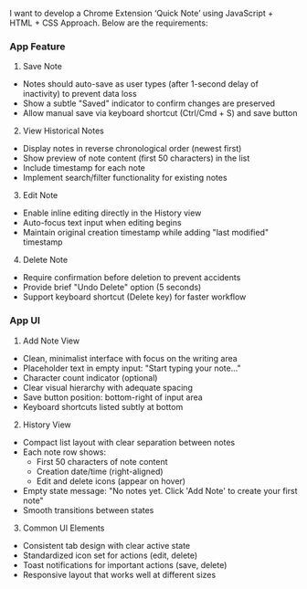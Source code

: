 I want to develop a Chrome Extension ‘Quick Note’ using JavaScript + HTML + CSS Approach. Below are the requirements:

### App Feature
1. Save Note
- Notes should auto-save as user types (after 1-second delay of inactivity) to prevent data loss
- Show a subtle "Saved" indicator to confirm changes are preserved
- Allow manual save via keyboard shortcut (Ctrl/Cmd + S) and save button

2. View Historical Notes
- Display notes in reverse chronological order (newest first)
- Show preview of note content (first 50 characters) in the list
- Include timestamp for each note
- Implement search/filter functionality for existing notes

3. Edit Note
- Enable inline editing directly in the History view
- Auto-focus text input when editing begins
- Maintain original creation timestamp while adding "last modified" timestamp

4. Delete Note
- Require confirmation before deletion to prevent accidents
- Provide brief "Undo Delete" option (5 seconds)
- Support keyboard shortcut (Delete key) for faster workflow

### App UI
1. Add Note View
- Clean, minimalist interface with focus on the writing area
- Placeholder text in empty input: "Start typing your note..."
- Character count indicator (optional)
- Clear visual hierarchy with adequate spacing
- Save button position: bottom-right of input area
- Keyboard shortcuts listed subtly at bottom

2. History View
- Compact list layout with clear separation between notes
- Each note row shows:
  - First 50 characters of note content
  - Creation date/time (right-aligned)
  - Edit and delete icons (appear on hover)
- Empty state message: "No notes yet. Click 'Add Note' to create your first note"
- Smooth transitions between states

3. Common UI Elements
- Consistent tab design with clear active state
- Standardized icon set for actions (edit, delete)
- Toast notifications for important actions (save, delete)
- Responsive layout that works well at different sizes


